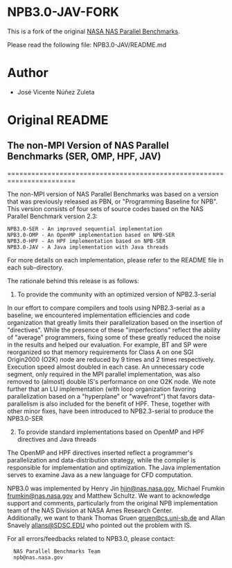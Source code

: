 # NPB3.0-JAV-FORK

This is a fork of the original [NASA NAS Parallel Benchmarks](https://www.nas.nasa.gov/publications/npb.html).

Please read the following file: NPB3.0-JAV/README.md

# Author

* José Vicente Núñez Zuleta

# Original README

## The non-MPI Version of NAS Parallel Benchmarks (SER, OMP, HPF, JAV)
=======================================================================

The non-MPI version of NAS Parallel Benchmarks was based on a version
that was previously released as PBN, or "Programming Baseline for NPB".
This version consists of four sets of source codes based on the NAS 
Parallel Benchmark version 2.3:

	NPB3.0-SER - An improved sequential implementation
	NPB3.0-OMP - An OpenMP implementation based on NPB-SER
	NPB3.0-HPF - An HPF implementation based on NPB-SER
	NPB3.0-JAV - A Java implementation with Java threads

For more details on each implementation, please refer to the README file
in each sub-directory.

The rationale behind this release is as follows:

1. To provide the community with an optimized version of NPB2.3-serial

In our effort to compare compilers and tools using NPB2.3-serial as a baseline,
we encountered implementation efficiencies and code organization that greatly
limits their parallelization based on the insertion of "directives". While the 
presence of these "imperfections" reflect the ability of "average" programmers,
fixing some of these greatly reduced the noise in the results and helped our 
evaluation. For example, BT and SP were reorganized so that memory requirements
for Class A on one SGI Origin2000 (O2K) node are reduced by 9 times and 2 times 
respectively. Execution speed almost doubled in each case. An unnecessary code 
segment, only required in the MPI parallel implementation, was also removed to 
(almost) double IS's performance on one O2K node. We note further that an LU 
implementation (with loop organization favoring parallelization based on a
"hyperplane" or "wavefront") that favors data-parallelism is also included for 
the benefit of HPF. These, together with other minor fixes, have been 
introduced to NPB2.3-serial to produce the NPB3.0-SER

2. To provide standard implementations based on OpenMP and HPF directives
   and Java threads

The OpenMP and HPF directives inserted reflect a programmer's 
parallelization and data-distribution strategy, while the compiler is 
responsible for implementation and optimization. The Java implementation
serves to examine Java as a new language for CFD computation.


NPB3.0 was implemented by Henry Jin <hjin@nas.nasa.gov>, Michael Frumkin 
<frumkin@nas.nasa.gov> and Matthew Schultz.
We want to acknowledge support and comments, particularly from the original
NPB implementation team of the NAS Division at NASA Ames Research Center.  
Additionally, we want to thank Thomas Gruen <gruen@cs.uni-sb.de> and Allan 
Snavely <allans@SDSC.EDU> who pointed out the problem with IS.

For all errors/feedbacks related to NPB3.0, please contact:

      NAS Parallel Benchmarks Team
      npb@nas.nasa.gov


